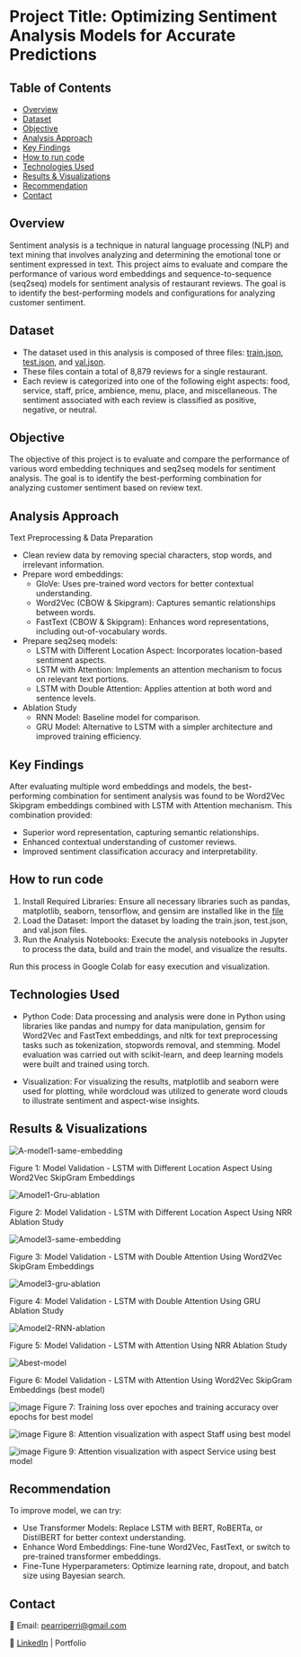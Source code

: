 # Project Title: Optimizing Sentiment Analysis Models for Accurate Predictions

## Table of Contents
- [Overview](#overview)
- [Dataset](#dataset)
- [Objective](#objective)
- [Analysis Approach](#analysis-approach)
- [Key Findings](#key-findings)
- [How to run code](#how-to-run-code)
- [Technologies Used](#technologies-used)
- [Results & Visualizations](#results--visualizations)
- [Recommendation](#recommendation)
- [Contact](#contact)

## Overview

Sentiment analysis is a technique in natural language processing (NLP) and text mining that involves analyzing and determining the emotional tone or sentiment expressed in text. This project aims to evaluate and compare the performance of various word embeddings and sequence-to-sequence (seq2seq) models for sentiment analysis of restaurant reviews. The goal is to identify the best-performing models and configurations for analyzing customer sentiment.

## Dataset

- The dataset used in this analysis is composed of three files: [train.json](Data/train.json), [test.json](Data/test.json), and [val.json](Data/val.json).
- These files contain a total of 8,879 reviews for a single restaurant.
- Each review is categorized into one of the following eight aspects: food, service, staff, price, ambience, menu, place, and miscellaneous. The sentiment associated with each review is classified as positive, negative, or neutral.

## Objective

The objective of this project is to evaluate and compare the performance of various word embedding techniques and seq2seq models for sentiment analysis. The goal is to identify the best-performing combination for analyzing customer sentiment based on review text.

## Analysis Approach

Text Preprocessing & Data Preparation

- Clean review data by removing special characters, stop words, and irrelevant information.
- Prepare word embeddings:
  + GloVe: Uses pre-trained word vectors for better contextual understanding.
  + Word2Vec (CBOW & Skipgram): Captures semantic relationships between words.
  + FastText (CBOW & Skipgram): Enhances word representations, including out-of-vocabulary words.
- Prepare seq2seq models:
  + LSTM with Different Location Aspect: Incorporates location-based sentiment aspects.
  + LSTM with Attention: Implements an attention mechanism to focus on relevant text portions.
  + LSTM with Double Attention: Applies attention at both word and sentence levels.
- Ablation Study
  + RNN Model: Baseline model for comparison.
  + GRU Model: Alternative to LSTM with a simpler architecture and improved training efficiency.

## Key Findings

After evaluating multiple word embeddings and models, the best-performing combination for sentiment analysis was found to be Word2Vec Skipgram embeddings combined with LSTM with Attention mechanism. This combination provided:
- Superior word representation, capturing semantic relationships.
- Enhanced contextual understanding of customer reviews.
- Improved sentiment classification accuracy and interpretability.

## How to run code

1. Install Required Libraries: Ensure all necessary libraries such as pandas, matplotlib, seaborn, tensorflow, and gensim are installed like in the [file](Optimizing_Sentiment_Models.ipynb)
2. Load the Dataset: Import the dataset by loading the train.json, test.json, and val.json files.
3. Run the Analysis Notebooks: Execute the analysis notebooks in Jupyter to process the data, build and train the model, and visualize the results.

Run this process in Google Colab for easy execution and visualization.

## Technologies Used

- Python Code: Data processing and analysis were done in Python using libraries like pandas and numpy for data manipulation, gensim for Word2Vec and FastText embeddings, and nltk for text preprocessing tasks such as tokenization, stopwords removal, and stemming. Model evaluation was carried out with scikit-learn, and deep learning models were built and trained using torch.

- Visualization: For visualizing the results, matplotlib and seaborn were used for plotting, while wordcloud was utilized to generate word clouds to illustrate sentiment and aspect-wise insights.

## Results & Visualizations

![A-model1-same-embedding](https://github.com/user-attachments/assets/d532ecb1-5fe8-4b93-a87a-beef847f4a85)

Figure 1: Model Validation - LSTM with Different Location Aspect Using Word2Vec SkipGram Embeddings

![Amodel1-Gru-ablation](https://github.com/user-attachments/assets/70e9140c-13d5-485c-ab1e-123d2b948de2)

Figure 2: Model Validation - LSTM with Different Location Aspect Using NRR Ablation Study

![Amodel3-same-embedding](https://github.com/user-attachments/assets/70533fbb-c3e7-4549-80b0-d7db267ee810)

Figure 3: Model Validation - LSTM with Double Attention Using Word2Vec SkipGram Embeddings

![Amodel3-gru-ablation](https://github.com/user-attachments/assets/9067f28d-925f-48f3-9d46-0c1b905ecca1)

Figure 4: Model Validation - LSTM with Double Attention Using GRU Ablation Study

![Amodel2-RNN-ablation](https://github.com/user-attachments/assets/184fb6ec-f9e0-471b-bf6d-526c94b15a46)

Figure 5: Model Validation - LSTM with Attention Using NRR Ablation Study

![Abest-model](https://github.com/user-attachments/assets/23ddbe62-6f7d-4585-96a1-86c4479fad52)

Figure 6: Model Validation - LSTM with Attention Using Word2Vec SkipGram Embeddings (best model)

![image](https://github.com/user-attachments/assets/f9a84f07-81bc-4128-8fb2-d9b0b4e25b0a)
Figure 7: Training loss over epoches and training accuracy over epochs for best model

![image](https://github.com/user-attachments/assets/ed464599-229e-4699-926b-7d532a35eb17)
Figure 8: Attention visualization with aspect Staff using best model


![image](https://github.com/user-attachments/assets/906620a1-a65b-4bd7-b1a2-2acc7b0bb763)
Figure 9: Attention visualization with aspect Service using best model

## Recommendation

To improve model, we can try:
- Use Transformer Models: Replace LSTM with BERT, RoBERTa, or DistilBERT for better context understanding.
- Enhance Word Embeddings: Fine-tune Word2Vec, FastText, or switch to pre-trained transformer embeddings.
- Fine-Tune Hyperparameters: Optimize learning rate, dropout, and batch size using Bayesian search.

## Contact

📧 Email: pearriperri@gmail.com

🔗 [LinkedIn](https://www.linkedin.com/in/phan-chenh-6a7ba127a/) | Portfolio



